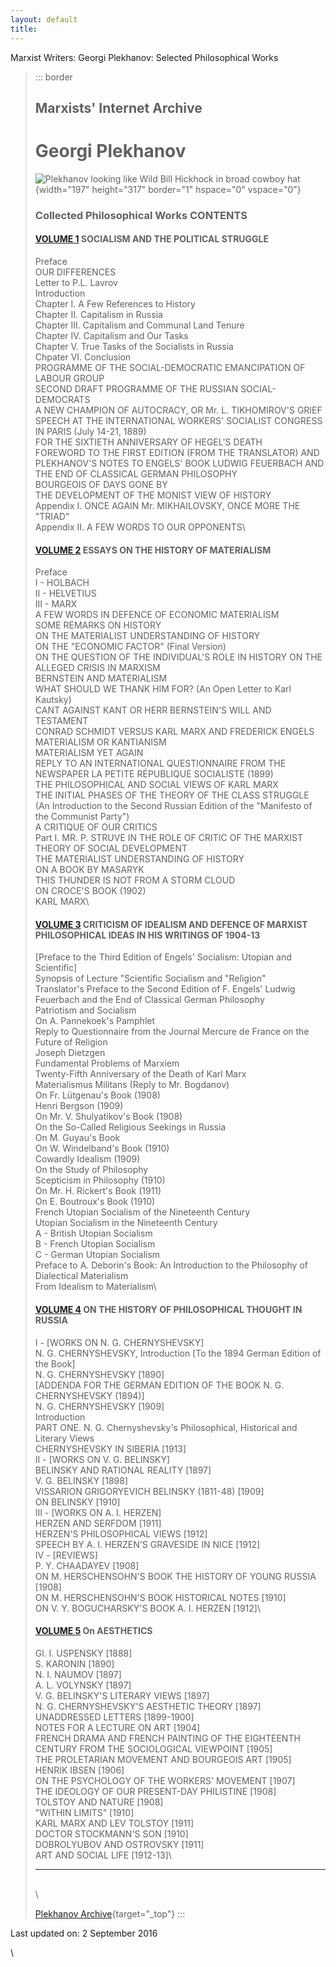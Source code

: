 ```yaml
---
layout: default
title: 
---
```

Marxist Writers: Georgi Plekhanov: Selected Philosophical Works

> ::: border
> ## Marxists' Internet Archive
>
> # Georgi Plekhanov
>
> ![Plekhanov looking like Wild Bill Hickhock in broad cowboy
> hat](../index.jpg){width="197" height="317" border="1" hspace="0"
> vspace="0"}
>
> ### Collected Philosophical Works CONTENTS
>
> #### [VOLUME 1](volume1.pdf) SOCIALISM AND THE POLITICAL STRUGGLE
>
> Preface\
> OUR DIFFERENCES\
> Letter to P.L. Lavrov\
> Introduction\
> Chapter I. A Few References to History\
> Chapter II. Capitalism in Russia\
> Chapter III. Capitalism and Communal Land Tenure\
> Chapter IV. Capitalism and Our Tasks\
> Chapter V. True Tasks of the Socialists in Russia\
> Chpater VI. Conclusion\
> PROGRAMME OF THE SOCIAL-DEMOCRATIC EMANCIPATION OF LABOUR GROUP\
> SECOND DRAFT PROGRAMME OF THE RUSSIAN SOCIAL-DEMOCRATS\
> A NEW CHAMPION OF AUTOCRACY, OR Mr. L. TIKHOMIROV\'S GRIEF\
> SPEECH AT THE INTERNATIONAL WORKERS\' SOCIALIST CONGRESS IN PARIS
> (July 14-21, 1889)\
> FOR THE SIXTIETH ANNIVERSARY OF HEGEL\'S DEATH\
> FOREWORD TO THE FIRST EDITION (FROM THE TRANSLATOR) AND PLEKHANOV\'S
> NOTES TO ENGELS\' BOOK LUDWIG FEUERBACH AND THE END OF CLASSICAL
> GERMAN PHILOSOPHY\
> BOURGEOIS OF DAYS GONE BY\
> THE DEVELOPMENT OF THE MONIST VIEW OF HISTORY\
> Appendix I. ONCE AGAIN Mr. MIKHAILOVSKY, ONCE MORE THE \"TRIAD\"\
> Appendix II. A FEW WORDS TO OUR OPPONENTS\
>
> #### [VOLUME 2](volume2.pdf) ESSAYS ON THE HISTORY OF MATERIALISM
>
> Preface\
> I - HOLBACH\
> II - HELVETIUS\
> III - MARX\
> A FEW WORDS IN DEFENCE OF ECONOMIC MATERIALISM\
> SOME REMARKS ON HISTORY\
> ON THE MATERIALIST UNDERSTANDING OF HISTORY\
> ON THE \"ECONOMIC FACTOR\" (Final Version)\
> ON THE QUESTION OF THE INDIVIDUAL\'S ROLE IN HISTORY ON THE ALLEGED
> CRISIS IN MARXISM\
> BERNSTEIN AND MATERIALISM\
> WHAT SHOULD WE THANK HIM FOR? (An Open Letter to Karl Kautsky)\
> CANT AGAINST KANT OR HERR BERNSTEIN\'S WILL AND TESTAMENT\
> CONRAD SCHMIDT VERSUS KARL MARX AND FREDERICK ENGELS\
> MATERIALISM OR KANTIANISM\
> MATERIALISM YET AGAIN\
> REPLY TO AN INTERNATIONAL QUESTIONNAIRE FROM THE NEWSPAPER LA PETITE
> RÉPUBLIQUE SOCIALISTE (1899)\
> THE PHILOSOPHICAL AND SOCIAL VIEWS OF KARL MARX\
> THE INITIAL PHASES OF THE THEORY OF THE CLASS STRUGGLE (An
> Introduction to the Second Russian Edition of the \"Manifesto of the
> Communist Party\")\
> A CRITIQUE OF OUR CRITICS\
> Part I. MR. P. STRUVE IN THE ROLE OF CRITIC OF THE MARXIST THEORY OF
> SOCIAL DEVELOPMENT\
> THE MATERIALIST UNDERSTANDING OF HISTORY\
> ON A BOOK BY MASARYK\
> THIS THUNDER IS NOT FROM A STORM CLOUD\
> ON CROCE\'S BOOK (1902)\
> KARL MARX\
>
> #### [VOLUME 3](volume3.pdf) CRITICISM OF IDEALISM AND DEFENCE OF MARXIST PHILOSOPHICAL IDEAS IN HIS WRITINGS OF 1904-13
>
> \[Preface to the Third Edition of Engels\' Socialism: Utopian and
> Scientific\]\
> Synopsis of Lecture \"Scientific Socialism and \"Religion\"\
> Translator\'s Preface to the Second Edition of F. Engels\' Ludwig
> Feuerbach and the End of Classical German Philosophy\
> Patriotism and Socialism\
> On A. Pannekoek\'s Pamphlet\
> Reply to Questionnaire from the Journal Mercure de France on the
> Future of Religion\
> Joseph Dietzgen\
> Fundamental Problems of Marxiem\
> Twenty-Fifth Anniversary of the Death of Karl Marx\
> Materialismus Militans (Reply to Mr. Bogdanov)\
> On Fr. Lütgenau\'s Book (1908)\
> Henri Bergson (1909)\
> On Mr. V. Shulyatikov\'s Book (1908)\
> On the So-Called Religious Seekings in Russia\
> On M. Guyau\'s Book\
> On W. Windelband\'s Book (1910)\
> Cowardly Idealism (1909)\
> On the Study of Philosophy\
> Scepticism in Philosophy (1910)\
> On Mr. H. Rickert\'s Book (1911)\
> On E. Boutroux\'s Book (1910)\
> French Utopian Socialism of the Nineteenth Century\
> Utopian Socialism in the Nineteenth Century\
> A - British Utopian Socialism\
> B - French Utopian Socialism\
> C - German Utopian Socialism\
> Preface to A. Deborin\'s Book: An Introduction to the Philosophy of
> Dialectical Materialism\
> From Idealism to Materialism\
>
> #### [VOLUME 4](volume4.pdf) ON THE HISTORY OF PHILOSOPHICAL THOUGHT IN RUSSIA
>
> I - \[WORKS ON N. G. CHERNYSHEVSKY\]\
> N. G. CHERNYSHEVSKY, Introduction \[To the 1894 German Edition of the
> Book\]\
> N. G. CHERNYSHEVSKY \[1890\]\
> \[ADDENDA FOR THE GERMAN EDITION OF THE BOOK N. G. CHERNYSHEVSKY
> (1894)\]\
> N. G. CHERNYSHEVSKY \[1909\]\
> Introduction\
> PART ONE. N. G. Chernyshevsky\'s Philosophical, Historical and
> Literary Views\
> CHERNYSHEVSKY IN SIBERIA \[1913\]\
> II - \[WORKS ON V. G. BELINSKY\]\
> BELINSKY AND RATIONAL REALITY \[1897\]\
> V. G. BELINSKY \[1898\]\
> VISSARION GRIGORYEVICH BELINSKY (1811-48) \[1909\]\
> ON BELINSKY \[1910\]\
> III - \[WORKS ON A. I. HERZEN\]\
> HERZEN AND SERFDOM \[1911\]\
> HERZEN\'S PHILOSOPHICAL VIEWS \[1912\]\
> SPEECH BY A. I. HERZEN\'S GRAVESIDE IN NICE \[1912\]\
> IV - \[REVIEWS\]\
> P. Y. CHAADAYEV \[1908\]\
> ON M. HERSCHENSOHN\'S BOOK THE HISTORY OF YOUNG RUSSIA \[1908\]\
> ON M. HERSCHENSOHN\'S BOOK HISTORICAL NOTES \[1910\]\
> ON V. Y. BOGUCHARSKY\'S BOOK A. I. HERZEN \[1912\]\
>
> #### [VOLUME 5](volume5.pdf) On AESTHETICS
>
> Gl. I. USPENSKY \[1888\]\
> S. KARONIN \[1890\]\
> N. I. NAUMOV \[1897\]\
> A. L. VOLYNSKY \[1897\]\
> V. G. BELINSKY\'S LITERARY VIEWS \[1897\]\
> N. G. CHERNYSHEVSKY\'S AESTHETIC THEORY \[1897\]\
> UNADDRESSED LETTERS \[1899-1900\]\
> NOTES FOR A LECTURE ON ART \[1904\]\
> FRENCH DRAMA AND FRENCH PAINTING OF THE EIGHTEENTH CENTURY FROM THE
> SOCIOLOGICAL VIEWPOINT \[1905\]\
> THE PROLETARIAN MOVEMENT AND BOURGEOIS ART \[1905\]\
> HENRIK IBSEN \[1906\]\
> ON THE PSYCHOLOGY OF THE WORKERS\' MOVEMENT \[1907\]\
> THE IDEOLOGY OF OUR PRESENT-DAY PHILISTINE \[1908\]\
> TOLSTOY AND NATURE \[1908\]\
> \"WITHIN LIMITS\" \[1910\]\
> KARL MARX AND LEV TOLSTOY \[1911\]\
> DOCTOR STOCKMANN\'S SON \[1910\]\
> DOBROLYUBOV AND OSTROVSKY \[1911\]\
> ART AND SOCIAL LIFE \[1912-13\]\
>
> ------------------------------------------------------------------------
>
> \
> \
>
> [Plekhanov Archive](../index.htm){target="_top"}
> :::

Last updated on: 2 September 2016

\
